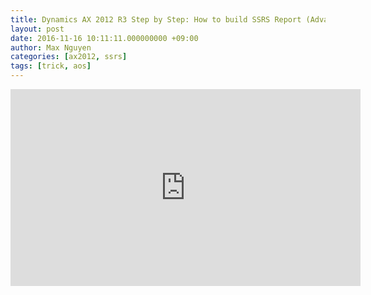 ```yaml
---
title: Dynamics AX 2012 R3 Step by Step: How to build SSRS Report (Advanced RDP Class) 
layout: post
date: 2016-11-16 10:11:11.000000000 +09:00
author: Max Nguyen
categories: [ax2012, ssrs]
tags: [trick, aos]
---
```


<iframe width="560" height="315" src="https://www.youtube.com/embed/6B5cqeeNvH4" frameborder="0" allowfullscreen></iframe>